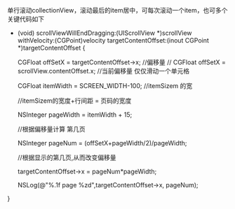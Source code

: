 
单行滚动collectionView，滚动最后的item居中，可每次滚动一个item，也可多个
关键代码如下
- (void) scrollViewWillEndDragging:(UIScrollView *)scrollView withVelocity:(CGPoint)velocity targetContentOffset:(inout CGPoint *)targetContentOffset {
    
    CGFloat offSetX = targetContentOffset->x; //偏移量
    //    CGFloat offSetX = scrollView.contentOffset.x; //当前偏移量   仅仅滑动一个单元格

    CGFloat itemWidth = SCREEN_WIDTH-100;   //itemSizem 的宽
    
    
    //itemSizem的宽度+行间距 = 页码的宽度
    
    NSInteger pageWidth = itemWidth + 15;
    
    //根据偏移量计算 第几页
    
    NSInteger pageNum = (offSetX+pageWidth/2)/pageWidth;
    
    //根据显示的第几页,从而改变偏移量
    
    targetContentOffset->x = pageNum*pageWidth;
    
    NSLog(@"%.1f  page %zd",targetContentOffset->x, pageNum);
    
}
